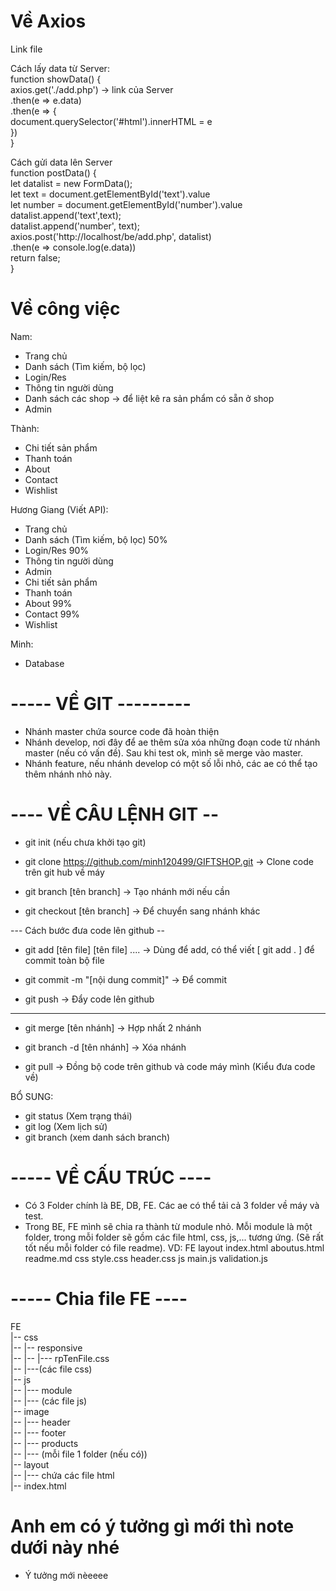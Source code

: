# Về Axios

Link file

<script src="https://cdn.jsdelivr.net/npm/axios/dist/axios.min.js"></script>

Cách lấy data từ Server:
<br />
function showData() {<br />
axios.get('./add.php') -> link của Server<br />
.then(e => e.data)<br />
.then(e => {<br />
document.querySelector('#html').innerHTML = e<br />
})<br />
}

Cách gửi data lên Server
<br />
function postData() { <br />
let datalist = new FormData();<br />
let text = document.getElementById('text').value<br />
let number = document.getElementById('number').value<br />
datalist.append('text',text);<br />
datalist.append('number', text);<br />
axios.post('http://localhost/be/add.php', datalist)<br />
.then(e => console.log(e.data))<br />
return false;<br />
}

# Về công việc

Nam:

- Trang chủ
- Danh sách (Tìm kiếm, bộ lọc)
- Login/Res
- Thông tin người dùng
- Danh sách các shop -> để liệt kê ra sản phẩm có sẵn ở shop
- Admin

Thành:

- Chi tiết sản phẩm
- Thanh toán
- About
- Contact
- Wishlist

Hương Giang (Viết API):

- Trang chủ
- Danh sách (Tìm kiếm, bộ lọc) 50%
- Login/Res 90%
- Thông tin người dùng
- Admin
- Chi tiết sản phẩm
- Thanh toán
- About 99%
- Contact 99%
- Wishlist

Minh:

- Database

# ----- VỀ GIT ---------

- Nhánh master chứa source code đã hoàn thiện
- Nhánh develop, nơi đây để ae thêm sửa xóa những đoạn code từ nhánh master (nếu có vấn đề). Sau khi test ok, mình sẽ merge vào master.
- Nhánh feature, nếu nhánh develop có một số lỗi nhỏ, các ae có thể tạo thêm nhánh nhỏ này.

# ---- VỀ CÂU LỆNH GIT --

- git init (nếu chưa khởi tạo git)
- git clone https://github.com/minh120499/GIFTSHOP.git
  -> Clone code trên git hub về máy

- git branch [tên branch]
  -> Tạo nhánh mới nếu cần

- git checkout [tên branch]
  -> Để chuyển sang nhánh khác

--- Cách bước đưa code lên github --

- git add [tên file] [tên file] ....
  -> Dùng để add, có thể viết [ git add . ] để commit toàn bộ file

- git commit -m "[nội dung commit]"
  -> Để commit

- git push
  -> Đẩy code lên github

---

- git merge [tên nhánh]
  -> Hợp nhất 2 nhánh

- git branch -d [tên nhánh]
  -> Xóa nhánh

- git pull
  -> Đồng bộ code trên github và code máy mình (Kiểu đưa code về)

BỔ SUNG:

- git status (Xem trạng thái)
- git log (Xem lịch sử)
- git branch (xem danh sách branch)

# ----- VỀ CẤU TRÚC ----

- Có 3 Folder chính là BE, DB, FE. Các ae có thể tải cả 3 folder về máy và test.
- Trong BE, FE mình sẽ chia ra thành từ module nhỏ. Mỗi module là một folder, trong mỗi folder sẽ gồm các file html, css, js,... tương ứng. (Sẽ rất tốt nếu mỗi folder có file readme).
  VD: FE
  layout
  index.html
  aboutus.html
  readme.md
  css
  style.css
  header.css
  js
  main.js
  validation.js

# ----- Chia file FE ----

FE <br>
|-- css <br>
|-- |-- responsive <br>
|-- |-- |--- rpTenFile.css <br>
|-- |---(các file css) <br>
|-- js <br>
|-- |--- module <br>
|-- |--- (các file js) <br>
|-- image <br>
|-- |--- header <br>
|-- |--- footer <br>
|-- |--- products <br>
|-- |--- (mỗi file 1 folder (nếu có)) <br>
|-- layout <br>
|-- |--- chứa các file html <br>
|-- index.html <br>

# Anh em có ý tưởng gì mới thì note dưới này nhé

- Ý tưởng mới nèeeee
